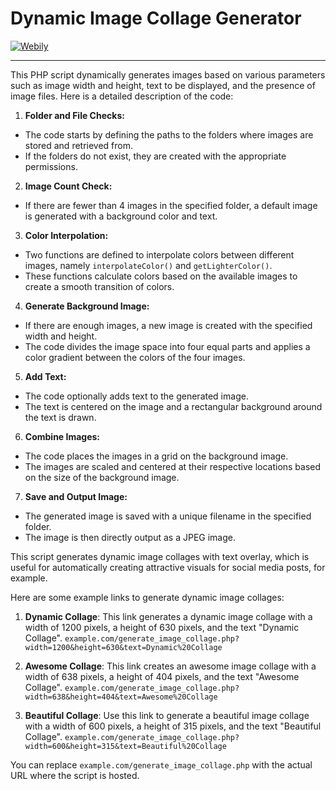 <p align="center"><h1>Dynamic Image Collage Generator</h1></p>

[![Webily](https://webily.io/assets/img/webily--logo.svg)](https://webily.io)

---
This PHP script dynamically generates images based on various parameters such as image width and height, text to be displayed, and the presence of image files. Here is a detailed description of the code:

1. **Folder and File Checks:**
- The code starts by defining the paths to the folders where images are stored and retrieved from.
- If the folders do not exist, they are created with the appropriate permissions.

2. **Image Count Check:**
- If there are fewer than 4 images in the specified folder, a default image is generated with a background color and text.

3. **Color Interpolation:**
- Two functions are defined to interpolate colors between different images, namely `interpolateColor()` and `getLighterColor()`.
- These functions calculate colors based on the available images to create a smooth transition of colors.

4. **Generate Background Image:**
- If there are enough images, a new image is created with the specified width and height.
- The code divides the image space into four equal parts and applies a color gradient between the colors of the four images.

5. **Add Text:**
- The code optionally adds text to the generated image.
- The text is centered on the image and a rectangular background around the text is drawn.

6. **Combine Images:**
- The code places the images in a grid on the background image.
- The images are scaled and centered at their respective locations based on the size of the background image.

7. **Save and Output Image:**
- The generated image is saved with a unique filename in the specified folder.
- The image is then directly output as a JPEG image.

This script generates dynamic image collages with text overlay, which is useful for automatically creating attractive visuals for social media posts, for example.

Here are some example links to generate dynamic image collages:

1. **Dynamic Collage**: This link generates a dynamic image collage with a width of 1200 pixels, a height of 630 pixels, and the text "Dynamic Collage". `example.com/generate_image_collage.php?width=1200&height=630&text=Dynamic%20Collage`

2. **Awesome Collage**: This link creates an awesome image collage with a width of 638 pixels, a height of 404 pixels, and the text "Awesome Collage".  `example.com/generate_image_collage.php?width=638&height=404&text=Awesome%20Collage`

3. **Beautiful Collage**: Use this link to generate a beautiful image collage with a width of 600 pixels, a height of 315 pixels, and the text "Beautiful Collage". `example.com/generate_image_collage.php?width=600&height=315&text=Beautiful%20Collage`

You can replace `example.com/generate_image_collage.php` with the actual URL where the script is hosted.
